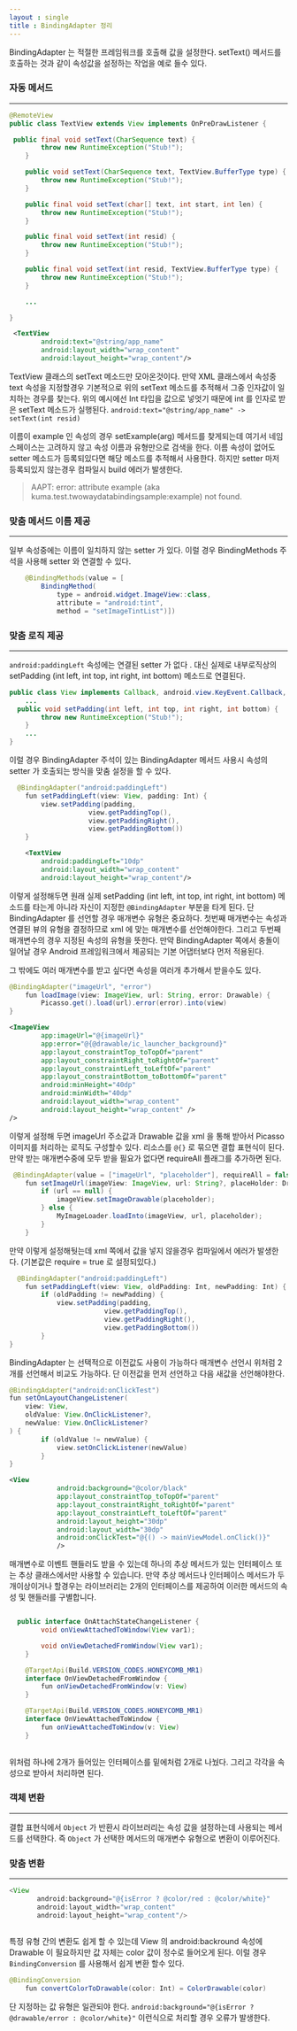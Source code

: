 ```yaml
---
layout : single
title : BindingAdapter 정리
---
```


BindingAdapter 는 적절한 프레임워크를 호출해 값을 설정한다. 
setText() 메서드를 호출하는 것과 같이 속성값을 설정하는 작업을 예로 들수 있다.

### 자동 메서드
---
```java
@RemoteView
public class TextView extends View implements OnPreDrawListener {

 public final void setText(CharSequence text) {
        throw new RuntimeException("Stub!");
    }

    public void setText(CharSequence text, TextView.BufferType type) {
        throw new RuntimeException("Stub!");
    }

    public final void setText(char[] text, int start, int len) {
        throw new RuntimeException("Stub!");
    }

    public final void setText(int resid) {
        throw new RuntimeException("Stub!");
    }

    public final void setText(int resid, TextView.BufferType type) {
        throw new RuntimeException("Stub!");
    }

    ...

}
```

```xml
 <TextView
        android:text="@string/app_name"
        android:layout_width="wrap_content"
        android:layout_height="wrap_content"/>
```

TextView 클래스의 setText 메소드만 모아온것이다. 만약 XML 클래스에서 속성중 text 속성을 지정할경우 기본적으로 위의 setText 메소드를 추적해서 그중 인자값이 일치하는 경우를 찾는다. 위의 예시에선 
Int 타입을 값으로 넣엇기 때문에 int 를 인자로 받은 setText 메소드가 실행된다.
`android:text="@string/app_name" -> setText(int resid)`

이름이 example 인 속성의 경우 setExample(arg) 메서드를 찾게되는데 여기서 네임스페이스는 고려하지 않고
속성 이름과 유형만으로 검색을 한다. 이름 속성이 없어도 setter 메소드가 등록되있다면 해당 메소드를 추적해서
사용한다. 하지만 setter 마저 등록되있지 않는경우 컴파일시 build 에러가 발생한다.

> AAPT: error: attribute example (aka kuma.test.twowaydatabindingsample:example) not found.


### 맞춤 메서드 이름 제공
---
일부 속성중에는 이름이 일치하지 않는 setter 가 있다. 이럴 경우 BindingMethods 주석을 사용해 setter 와 연결할 수 있다.

```java
    @BindingMethods(value = [
        BindingMethod(
            type = android.widget.ImageView::class,
            attribute = "android:tint",
            method = "setImageTintList")])

```

### 맞춤 로직 제공
---
`android:paddingLeft` 속성에는 연결된 setter 가 없다 . 대신 실제로 내부로직상의 setPadding (int left, int top, int right, int bottom) 메소드로 연결된다.

```java
public class View implements Callback, android.view.KeyEvent.Callback, AccessibilityEventSource {
    ...
  public void setPadding(int left, int top, int right, int bottom) {
        throw new RuntimeException("Stub!");
    }
    ...
}
```

이럴 경우 BindingAdapter 주석이 있는 BindingAdapter 메서드 사용시 속성의 setter 가 호출되는 방식을 
맞춤 설정을 할 수 있다.

```java
  @BindingAdapter("android:paddingLeft")
    fun setPaddingLeft(view: View, padding: Int) {
        view.setPadding(padding,
                    view.getPaddingTop(),
                    view.getPaddingRight(),
                    view.getPaddingBottom())
    }
```

```xml
    <TextView
        android:paddingLeft="10dp"
        android:layout_width="wrap_content"
        android:layout_height="wrap_content"/>
```

이렇게 설정해두면 원래 실제 setPadding (int left, int top, int right, int bottom) 메소드를 타는게 아니라 자신이 지정한 `@BindingAdapter` 부분을 타게 된다. 단 BindingAdapter 를 선언할 경우 매개변수 유형은
중요하다. 첫번째 매개변수는 속성과 연결된 뷰의 유형을 결정하므로 xml 에 맞는 매개변수를 선언해야한다.
그리고 두번째 매개변수의 경우 지정된 속성의 유형을 뜻한다. 만약 BindingAdapter 쪽에서 충돌이 일어날 경우
Android 프레임워크에서 제공되는 기본 어댑터보다 먼저 적용된다.

그 밖에도 여러 매개변수를 받고 싶다면 속성을 여러개 추가해서 받을수도 있다.

```java
@BindingAdapter("imageUrl", "error")
    fun loadImage(view: ImageView, url: String, error: Drawable) {
        Picasso.get().load(url).error(error).into(view)
}
```

```xml
<ImageView
        app:imageUrl="@{imageUrl}"
        app:error="@{@drawable/ic_launcher_background}"
        app:layout_constraintTop_toTopOf="parent"
        app:layout_constraintRight_toRightOf="parent"
        app:layout_constraintLeft_toLeftOf="parent"
        app:layout_constraintBottom_toBottomOf="parent"
        android:minHeight="40dp"
        android:minWidth="40dp"
        android:layout_width="wrap_content"
        android:layout_height="wrap_content" />
/>
```

이렇게 설정해 두면 imageUrl 주소값과 Drawable 값을 xml 을 통해 받아서 
Picasso 이미지를 처리하는 로직도 구성할수 있다. 리소스를 `@{}` 로 묶으면 결합 표현식이 된다.
만약 받는 매개변수중에 모두 받을 필요가 없다면 requireAll 플래그를 추가하면 된다.


```java
 @BindingAdapter(value = ["imageUrl", "placeholder"], requireAll = false)
    fun setImageUrl(imageView: ImageView, url: String?, placeHolder: Drawable?) {
        if (url == null) {
            imageView.setImageDrawable(placeholder);
        } else {
            MyImageLoader.loadInto(imageView, url, placeholder);
        }
    }
```

만약 이렇게 설정해둿는데 xml 쪽에서 값을 넣지 않을경우 컴파일에서 에러가 발생한다.
(기본값은 require = true 로 설정되있다.) 

```java
  @BindingAdapter("android:paddingLeft")
    fun setPaddingLeft(view: View, oldPadding: Int, newPadding: Int) {
        if (oldPadding != newPadding) {
            view.setPadding(padding,
                        view.getPaddingTop(),
                        view.getPaddingRight(),
                        view.getPaddingBottom())
        }
}
```

BindingAdapter 는 선택적으로 이전값도 사용이 가능하다 매개변수 선언시 위처럼 2개를 선언해서 비교도 가능하다. 단 이전값을 먼저 선언하고 다음 새값을 선언해야한다. 

```java
@BindingAdapter("android:onClickTest")
fun setOnLayoutChangeListener(
    view: View,
    oldValue: View.OnClickListener?,
    newValue: View.OnClickListener?
) {
        if (oldValue != newValue) {
            view.setOnClickListener(newValue)
        }
}
```

```xml
<View
            android:background="@color/black"
            app:layout_constraintTop_toTopOf="parent"
            app:layout_constraintRight_toRightOf="parent"
            app:layout_constraintLeft_toLeftOf="parent"
            android:layout_height="30dp"
            android:layout_width="30dp"
            android:onClickTest="@{() -> mainViewModel.onClick()}"
            />
```

매개변수로 이벤트 핸들러도 받을 수 있는데 하나의 추상 메서드가 있는 인터페이스 또는 추상 클래스에서만 사용할 수 있습니다. 만약 추상 메서드나 인터페이스 메서드가 두개이상이거나 할경우는 라이브러리는 2개의 인터페이스를 제공하여 이러한 메서드의 속성 및 핸들러를 구별합니다.

```java

  public interface OnAttachStateChangeListener {
        void onViewAttachedToWindow(View var1);

        void onViewDetachedFromWindow(View var1);
    }

    @TargetApi(Build.VERSION_CODES.HONEYCOMB_MR1)
    interface OnViewDetachedFromWindow {
        fun onViewDetachedFromWindow(v: View)
    }

    @TargetApi(Build.VERSION_CODES.HONEYCOMB_MR1)
    interface OnViewAttachedToWindow {
        fun onViewAttachedToWindow(v: View)
    }
    
```

위처럼 하나에 2개가 들어있는 인터페이스를 밑에처럼 2개로 나눴다. 그리고 각각을 속성으로 받아서 
처리하면 된다.

### 객체 변환
---
결합 표현식에서 `Object` 가 반환시 라이브러리는 속성 값을  설정하는데 사용되는 메서드를 선택한다.
즉 `Object` 가 선택한 메서드의 매개변수 유형으로 변환이 이루어진다. 

### 맞춤 변환
---

```java
<View
       android:background="@{isError ? @color/red : @color/white}"
       android:layout_width="wrap_content"
       android:layout_height="wrap_content"/>
    
```

특정 유형 간의 변환도 쉽게 할 수 있는데 View 의 android:backround 속성에 Drawable 이 필요하지만 
값 자체는 color 값이 정수로 들어오게 된다. 이럴 경우 `BindingConversion` 를 사용해서 쉽게 변환 할수 있다.

```java
@BindingConversion
    fun convertColorToDrawable(color: Int) = ColorDrawable(color)
```

단 지정하는 값 유형은 일관되야 한다. 
`android:background="@{isError ? @drawable/error : @color/white}"` 이런식으로 처리할 경우 오류가 발생한다.










